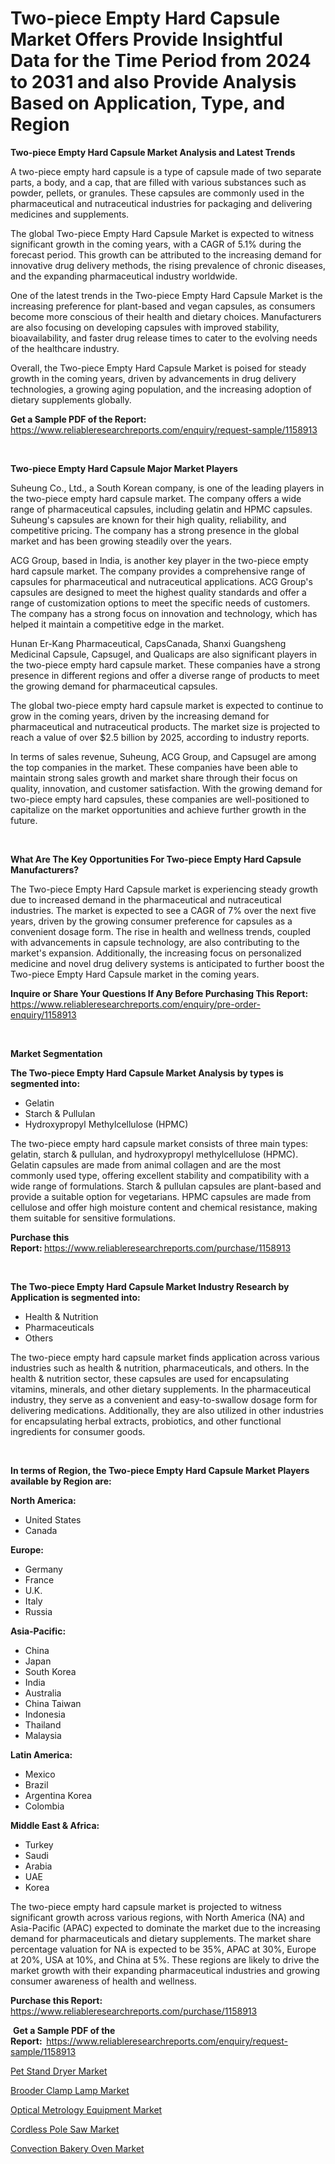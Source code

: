 <p><h1>Two-piece Empty Hard Capsule Market Offers Provide Insightful Data for the Time Period from 2024 to 2031 and also Provide Analysis Based on Application, Type, and Region</h1></p><p><strong>Two-piece Empty Hard Capsule Market Analysis and Latest Trends</strong></p>
<p><p>A two-piece empty hard capsule is a type of capsule made of two separate parts, a body, and a cap, that are filled with various substances such as powder, pellets, or granules. These capsules are commonly used in the pharmaceutical and nutraceutical industries for packaging and delivering medicines and supplements.</p><p>The global Two-piece Empty Hard Capsule Market is expected to witness significant growth in the coming years, with a CAGR of 5.1% during the forecast period. This growth can be attributed to the increasing demand for innovative drug delivery methods, the rising prevalence of chronic diseases, and the expanding pharmaceutical industry worldwide.</p><p>One of the latest trends in the Two-piece Empty Hard Capsule Market is the increasing preference for plant-based and vegan capsules, as consumers become more conscious of their health and dietary choices. Manufacturers are also focusing on developing capsules with improved stability, bioavailability, and faster drug release times to cater to the evolving needs of the healthcare industry.</p><p>Overall, the Two-piece Empty Hard Capsule Market is poised for steady growth in the coming years, driven by advancements in drug delivery technologies, a growing aging population, and the increasing adoption of dietary supplements globally.</p></p>
<p><strong>Get a Sample PDF of the Report:&nbsp;</strong> <a href="https://www.reliableresearchreports.com/enquiry/request-sample/1158913">https://www.reliableresearchreports.com/enquiry/request-sample/1158913</a></p>
<p>&nbsp;</p>
<p><strong>Two-piece Empty Hard Capsule Major Market Players</strong></p>
<p><p>Suheung Co., Ltd., a South Korean company, is one of the leading players in the two-piece empty hard capsule market. The company offers a wide range of pharmaceutical capsules, including gelatin and HPMC capsules. Suheung's capsules are known for their high quality, reliability, and competitive pricing. The company has a strong presence in the global market and has been growing steadily over the years.</p><p>ACG Group, based in India, is another key player in the two-piece empty hard capsule market. The company provides a comprehensive range of capsules for pharmaceutical and nutraceutical applications. ACG Group's capsules are designed to meet the highest quality standards and offer a range of customization options to meet the specific needs of customers. The company has a strong focus on innovation and technology, which has helped it maintain a competitive edge in the market.</p><p>Hunan Er-Kang Pharmaceutical, CapsCanada, Shanxi Guangsheng Medicinal Capsule, Capsugel, and Qualicaps are also significant players in the two-piece empty hard capsule market. These companies have a strong presence in different regions and offer a diverse range of products to meet the growing demand for pharmaceutical capsules.</p><p>The global two-piece empty hard capsule market is expected to continue to grow in the coming years, driven by the increasing demand for pharmaceutical and nutraceutical products. The market size is projected to reach a value of over $2.5 billion by 2025, according to industry reports.</p><p>In terms of sales revenue, Suheung, ACG Group, and Capsugel are among the top companies in the market. These companies have been able to maintain strong sales growth and market share through their focus on quality, innovation, and customer satisfaction. With the growing demand for two-piece empty hard capsules, these companies are well-positioned to capitalize on the market opportunities and achieve further growth in the future.</p></p>
<p>&nbsp;</p>
<p><strong>What Are The Key Opportunities For Two-piece Empty Hard Capsule Manufacturers?</strong></p>
<p><p>The Two-piece Empty Hard Capsule market is experiencing steady growth due to increased demand in the pharmaceutical and nutraceutical industries. The market is expected to see a CAGR of 7% over the next five years, driven by the growing consumer preference for capsules as a convenient dosage form. The rise in health and wellness trends, coupled with advancements in capsule technology, are also contributing to the market's expansion. Additionally, the increasing focus on personalized medicine and novel drug delivery systems is anticipated to further boost the Two-piece Empty Hard Capsule market in the coming years.</p></p>
<p><strong>Inquire or Share Your Questions If Any Before Purchasing This Report:</strong> <a href="https://www.reliableresearchreports.com/enquiry/pre-order-enquiry/1158913">https://www.reliableresearchreports.com/enquiry/pre-order-enquiry/1158913</a></p>
<p>&nbsp;</p>
<p><strong>Market Segmentation</strong></p>
<p><strong>The Two-piece Empty Hard Capsule Market Analysis by types is segmented into:</strong></p>
<p><ul><li>Gelatin</li><li>Starch & Pullulan</li><li>Hydroxypropyl Methylcellulose (HPMC)</li></ul></p>
<p><p>The two-piece empty hard capsule market consists of three main types: gelatin, starch & pullulan, and hydroxypropyl methylcellulose (HPMC). Gelatin capsules are made from animal collagen and are the most commonly used type, offering excellent stability and compatibility with a wide range of formulations. Starch & pullulan capsules are plant-based and provide a suitable option for vegetarians. HPMC capsules are made from cellulose and offer high moisture content and chemical resistance, making them suitable for sensitive formulations.</p></p>
<p><strong>Purchase this Report:&nbsp;</strong><a href="https://www.reliableresearchreports.com/purchase/1158913">https://www.reliableresearchreports.com/purchase/1158913</a></p>
<p>&nbsp;</p>
<p><strong>The Two-piece Empty Hard Capsule Market Industry Research by Application is segmented into:</strong></p>
<p><ul><li>Health & Nutrition</li><li>Pharmaceuticals</li><li>Others</li></ul></p>
<p><p>The two-piece empty hard capsule market finds application across various industries such as health & nutrition, pharmaceuticals, and others. In the health & nutrition sector, these capsules are used for encapsulating vitamins, minerals, and other dietary supplements. In the pharmaceutical industry, they serve as a convenient and easy-to-swallow dosage form for delivering medications. Additionally, they are also utilized in other industries for encapsulating herbal extracts, probiotics, and other functional ingredients for consumer goods.</p></p>
<p>&nbsp;</p>
<p><strong>In terms of Region, the Two-piece Empty Hard Capsule Market Players available by Region are:</strong></p>
<p>
    <p> <strong> North America: </strong>
        <ul>
            <li>United States</li>
            <li>Canada</li>
        </ul>
        </p> 
    <p> <strong> Europe: </strong>
        <ul>
            <li>Germany</li>
            <li>France</li>
            <li>U.K.</li>
            <li>Italy</li>
            <li>Russia</li>
        </ul>
        </p> 
    <p> <strong> Asia-Pacific: </strong>
        <ul>
            <li>China</li>
            <li>Japan</li>
            <li>South Korea</li>
            <li>India</li>
            <li>Australia</li>
            <li>China Taiwan</li>
            <li>Indonesia</li>
            <li>Thailand</li>
            <li>Malaysia</li>
        </ul>
        </p> 
    <p> <strong> Latin America: </strong>
        <ul>
            <li>Mexico</li>
            <li>Brazil</li>
            <li>Argentina Korea</li>
            <li>Colombia</li>
        </ul>
        </p> 
    <p> <strong> Middle East & Africa: </strong>
        <ul>
            <li>Turkey</li>
            <li>Saudi</li>
            <li>Arabia</li>
            <li>UAE</li>
            <li>Korea</li>
        </ul>
    </p>
    </p>
<p><p>The two-piece empty hard capsule market is projected to witness significant growth across various regions, with North America (NA) and Asia-Pacific (APAC) expected to dominate the market due to the increasing demand for pharmaceuticals and dietary supplements. The market share percentage valuation for NA is expected to be 35%, APAC at 30%, Europe at 20%, USA at 10%, and China at 5%. These regions are likely to drive the market growth with their expanding pharmaceutical industries and growing consumer awareness of health and wellness.</p></p>
<p><strong>Purchase this Report: </strong><a href="https://www.reliableresearchreports.com/purchase/1158913">https://www.reliableresearchreports.com/purchase/1158913</a></p>
<p>&nbsp;<strong>Get a Sample PDF of the Report:&nbsp;&nbsp;</strong><a href="https://www.reliableresearchreports.com/enquiry/request-sample/1158913">https://www.reliableresearchreports.com/enquiry/request-sample/1158913</a></p>
<p><strong></strong></p>
<p><p><a href="https://medium.com/p/531c88eff5e6/edit">Pet Stand Dryer Market</a></p><p><a href="https://medium.com/p/b9a51a099334/edit">Brooder Clamp Lamp Market</a></p><p><a href="https://medium.com/p/31f6aff20a3d/edit">Optical Metrology Equipment Market</a></p><p><a href="https://medium.com/p/dac66b0b5ba0/edit">Cordless Pole Saw Market</a></p><p><a href="https://medium.com/p/7f7847d1b7cb/edit">Convection Bakery Oven Market</a></p></p>